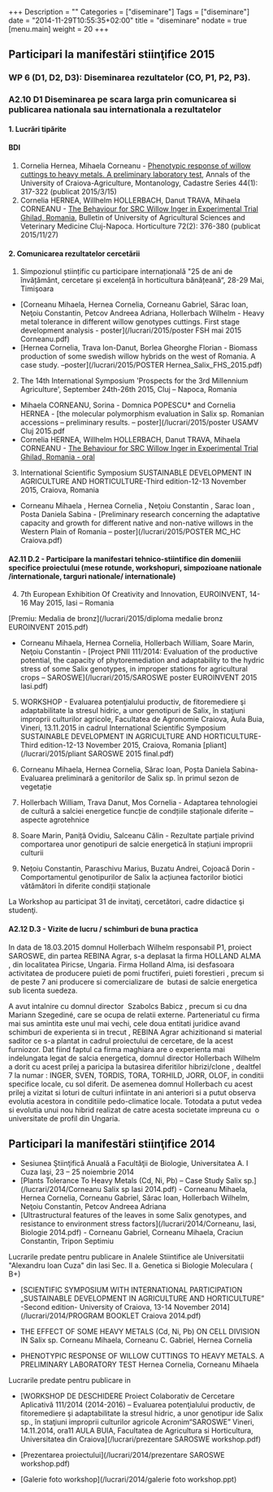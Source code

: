 +++
Description = ""
Categories = ["diseminare"]
Tags = ["diseminare"]
date = "2014-11-29T10:55:35+02:00"
title = "diseminare"
nodate = true
[menu.main]
    weight =  20
+++

## Participari la manifestări  stiinţifice 2015

### WP 6 (D1, D2, D3): Diseminarea rezultatelor (CO, P1, P2, P3).
### A2.10 D1 Diseminarea pe scara larga prin comunicarea si publicarea nationala sau internationala a rezultatelor

#### 1. Lucrări tipărite
#### BDI
1. Cornelia Hernea, Mihaela Corneanu - [Phenotypic response of willow cuttings to heavy metals. A preliminary laboratory test](http://anale.agro-craiova.ro/index.php/aamc/article/view/198), Annals of the University of Craiova-Agriculture, Montanology, Cadastre Series 44(1): 317-322 (publicat 2015/3/15)
2. Cornelia HERNEA, Willhelm HOLLERBACH, Danut TRAVA, Mihaela CORNEANU - [The Behaviour for SRC Willow Inger in Experimental Trial Ghilad, Romania](http://journals.usamvcluj.ro/index.php/horticulture/article/view/11657), Bulletin of University of Agricultural Sciences and Veterinary Medicine Cluj-Napoca. Horticulture 72(2): 376-380 (publicat 2015/11/27)

#### 2. Comunicarea rezultatelor cercetării

1. Simpozionul științific cu participare internațională "25 de ani de învățământ, cercetare și excelență în horticultura bănățeană“, 28-29 Mai, Timişoara
 * [Corneanu Mihaela, Hernea Cornelia, Corneanu Gabriel, Sărac Ioan, Neţoiu Constantin, Petcov Andreea Adriana, Hollerbach Wilhelm - Heavy metal tolerance in different willow genotypes cuttings. First stage development analysis - poster](/lucrari/2015/poster FSH mai 2015 Corneanu.pdf)
 * [Hernea Cornelia, Trava Ion-Danut, Borlea Gheorghe Florian -  Biomass production of some swedish willow hybrids on the west of Romania. A case study. –poster](/lucrari/2015/POSTER Hernea_Salix_FHS_2015.pdf)

2. The 14th International Symposium 'Prospects for the 3rd Millennium Agriculture', September 24th-26th 2015, Cluj – Napoca, Romania
 * Mihaela CORNEANU, Sorina - Domnica POPESCU* and Cornelia HERNEA - [the molecular polymorphism evaluation in Salix sp. Romanian accessions – preliminary results. – poster](/lucrari/2015/poster USAMV Cluj 2015.pdf
 * Cornelia HERNEA, Willhelm HOLLERBACH, Danut TRAVA, Mihaela CORNEANU - [The Behaviour for SRC Willow Inger in Experimental Trial Ghilad, Romania - oral](http://journals.usamvcluj.ro/index.php/horticulture/article/view/11657)

3. International Scientific Symposium SUSTAINABLE DEVELOPMENT IN AGRICULTURE AND HORTICULTURE-Third edition-12-13 November 2015, Craiova, Romania
 * Corneanu Mihaela , Hernea Cornelia , Neţoiu Constantin , Sarac Ioan , Posta Daniela Sabina - [Preliminary research concerning the adaptative capacity and growth for different native and non-native willows in the Western Plain of Romania – poster](/lucrari/2015/POSTER MC_HC Craiova.pdf)

#### A2.11 D.2 - Participare la manifestari tehnico-stiintifice din domeniii specifice proiectului (mese rotunde, workshopuri, simpozioane nationale /internationale, targuri nationale/ internationale)

4. 7th European Exhibition Of Creativity and Innovation, EUROINVENT, 14-16 May 2015, Iasi – Romania

[Premiu: Medalia de bronz](/lucrari/2015/diploma medalie bronz EUROINVENT 2015.pdf)

* Corneanu Mihaela, Hernea Cornelia, Hollerbach William, Soare Marin, Neţoiu Constantin - [Project PNII 111/2014: Evaluation of the productive potential, the capacity of phytoremediation and adaptability to the hydric stress of some Salix genotypes, in improper stations for agricultural crops – SAROSWE](/lucrari/2015/SAROSWE poster EUROINVENT 2015 Iasi.pdf)

5. WORKSHOP - Evaluarea potenţialului productiv, de fitoremediere şi adaptabilitate la stresul hidric, a unor genotipuri de Salix, în staţiuni improprii culturilor agricole,  Facultatea de Agronomie Craiova, Aula Buia, Vineri, 13.11.2015 in cadrul International Scientific Symposium SUSTAINABLE DEVELOPMENT IN AGRICULTURE AND HORTICULTURE-Third edition-12-13 November 2015, Craiova, Romania [pliant](/lucrari/2015/pliant SAROSWE 2015 final.pdf)
 1. Corneanu Mihaela, Hernea Cornelia, Sărac Ioan, Poșta Daniela Sabina- Evaluarea preliminară a genitorilor de Salix sp. în primul sezon de vegetație

 2. Hollerbach William, Trava Danut, Mos Cornelia - Adaptarea tehnologiei de cultură a salciei energetice funcție de condțiile staționale diferite – aspecte agrotehnice

 3. Soare Marin, Paniță Ovidiu, Salceanu Călin -  Rezultate parțiale privind comportarea unor genotipuri de salcie energetică în stațiuni improprii culturii

 4. Nețoiu Constantin, Paraschivu Marius, Buzatu Andrei, Cojoacă Dorin -Comportamentul genotipurilor de Salix la acțiunea factorilor biotici vătămători în diferite condiții staționale

La Workshop au participat 31 de invitaţi, cercetători, cadre didactice şi studenţi.

#### A2.12 D.3 - Vizite de lucru / schimburi de buna practica
In data de 18.03.2015 domnul Hollerbach Wilhelm responsabil P1, proiect SAROSWE, din partea REBINA Agrar, s-a deplasat la firma HOLLAND ALMA , din localitatea Piricse, Ungaria. Firma Holland Alma, isi desfasoara activitatea de producere puieti de pomi fructiferi, puieti forestieri , precum si  de peste 7 ani producere si comercializare de  butasi de salcie energetica sub licenta suedeza.

A avut intalnire cu domnul director  Szabolcs Babicz , precum si cu dna Mariann Szegediné, care se ocupa de relatii externe. Parteneriatul cu firma mai sus amintita este unul mai vechi, cele doua entitati juridice avand schimburi de experienta si in trecut , REBINA Agrar achizitionand si material saditor ce s-a plantat in cadrul proiectului de cercetare, de la acest furniozor. Dat fiind faptul ca firma maghiara are o experienta mai indelungata legat de salcia energetica, domnul director Hollerbach Wilhelm a dorit cu acest prilej a paricipa la butasirea diferitilor hibrizi/clone , dealtfel 7
la numar : INGER, SVEN, TORDIS, TORA, TORHILD, JORR, OLOF, in conditii specifice locale, cu sol diferit.
De asemenea domnul Hollerbach cu acest prilej a vizitat si loturi de culturi infiintate in ani anteriori si a putut observa evolutia acestora in conditiile pedo-climatice locale. Totodata a putut vedea si evolutia unui nou hibrid realizat de catre acesta societate impreuna cu  o universitate de profil din Ungaria.


## Participari la manifestări  stiinţifice 2014

* Sesiunea  Ştiinţifică Anuală a Facultăţii de Biologie, Universitatea A. I Cuza Iaşi, 23 – 25 noiembrie 2014
 * [Plants Tolerance To Heavy Metals (Cd, Ni, Pb) – Case Study Salix sp.](/lucrari/2014/Corneanu Salix sp Iasi 2014.pdf) -  Corneanu Mihaela, Hernea Cornelia, Corneanu Gabriel, Sărac Ioan, Hollerbach Wilhelm, Neţoiu Constantin, Petcov Andreea Adriana
 * [Ultrastructural features of the leaves in some Salix genotypes, and resistance to environment stress factors](/lucrari/2014/Corneanu, Iasi, Biologie 2014.pdf) -  Corneanu Gabriel, Corneanu Mihaela, Craciun Constantin, Tripon Septimiu

Lucrarile predate pentru publicare in  Analele Stiintifice ale Universitatii "Alexandru Ioan Cuza" din Iasi Sec. II a. Genetica si Biologie Moleculara ( B+)


* [SCIENTIFIC SYMPOSIUM WITH INTERNATIONAL PARTICIPATION „SUSTAINABLE DEVELOPMENT IN AGRICULTURE AND HORTICULTURE” -Second edition- University of Craiova, 13-14 November 2014](/lucrari/2014/PROGRAM BOOKLET Craiova 2014.pdf)
 * THE EFFECT OF SOME HEAVY METALS (Cd, Ni, Pb) ON CELL DIVISION IN Salix sp.
 Corneanu Mihaela, Corneanu C. Gabriel, Hernea Cornelia

 * PHENOTYPIC RESPONSE OF WILLOW CUTTINGS TO HEAVY METALS. A
 PRELIMINARY LABORATORY TEST
 Hernea Cornelia, Corneanu Mihaela

Lucrarile predate pentru publicare in

* [WORKSHOP DE DESCHIDERE Proiect Colaborativ de Cercetare Aplicativă 111/2014 (2014-2016) – Evaluarea potenţialului productiv, de fitoremediere şi adaptabilitate la stresul hidric, a unor genotipur ide Salix sp., în staţiuni improprii culturilor agricole  Acronim“SAROSWE”   Vineri, 14.11.2014, ora11 AULA BUIA, Facultatea de Agricultura si Horticultura, Universitatea din Craiova](/lucrari/prezentare SAROSWE workshop.pdf)

 * [Prezentarea proiectului](/lucrari/2014/prezentare SAROSWE workshop.pdf)
 * [Galerie foto workshop](/lucrari/2014/galerie foto workshop.ppt)
